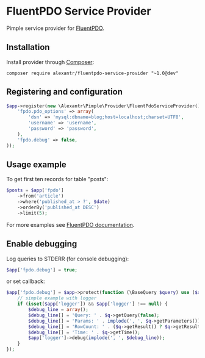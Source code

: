 # FluentPDO Service Provider

Pimple service provider for [FluentPDO](http://envms.github.io/fluentpdo/).

## Installation

Install provider through [Composer](http://getcomposer.org/):

```
composer require alexantr/fluentpdo-service-provider "~1.0@dev"
```

## Registering and configuration

```php
$app->register(new \Alexantr\Pimple\Provider\FluentPdoServiceProvider(), array(
    'fpdo.pdo_options' => array(
        'dsn' => 'mysql:dbname=blog;host=localhost;charset=UTF8',
        'username' => 'username',
        'password' => 'password',
    ),
    'fpdo.debug' => false,
));
```

## Usage example

To get first ten records for table "posts":

```php
$posts = $app['fpdo']
    ->from('article')
    ->where('published_at > ?', $date)
    ->orderBy('published_at DESC')
    ->limit(5);
```

For more examples see [FluentPDO documentation](http://envms.github.io/fluentpdo/).

## Enable debugging

Log queries to STDERR (for console debugging):

```php
$app['fpdo.debug'] = true;
```

or set callback:

```php
$app['fpdo.debug'] = $app->protect(function (\BaseQuery $query) use ($app) {
    // simple example with logger
    if (isset($app['logger']) && $app['logger'] !== null) {
        $debug_line = array();
        $debug_line[] = 'Query: ' . $q->getQuery(false);
        $debug_line[] = 'Params: ' . implode(', ', $q->getParameters());
        $debug_line[] = 'RowCount: ' . ($q->getResult() ? $q->getResult()->rowCount() : 0);
        $debug_line[] = 'Time: ' . $q->getTime();
        $app['logger']->debug(implode(', ', $debug_line));
    }
});
```

